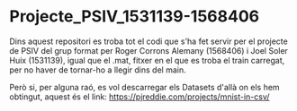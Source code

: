 # Projecte_PSIV_1531139-1568406

Dins aquest repositori es troba tot el codi que s'ha fet servir per el projecte de PSIV del grup format per Roger Corrons Alemany (1568406) i Joel Soler Huix (1531139), igual que el .mat, fitxer en el que es troba el train carregat, per no haver de tornar-ho a llegir dins del main.


Però si, per alguna raó, es vol descarregar els Datasets d'allà on els hem obtingut, aquest és el link:
https://pjreddie.com/projects/mnist-in-csv/
